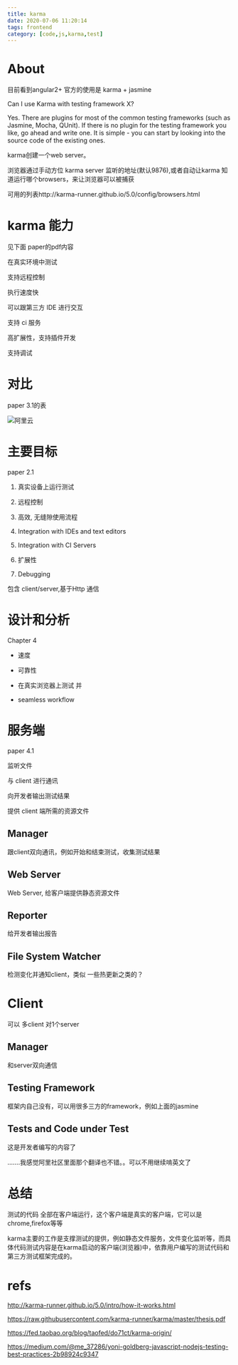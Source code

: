 ```yaml
---
title: karma
date: 2020-07-06 11:20:14
tags: frontend
category: [code,js,karma,test]
---
```


# About

目前看到angular2+ 官方的使用是 karma + jasmine

Can I use Karma with testing framework X?

Yes. There are plugins for most of the common testing frameworks (such as Jasmine, Mocha, QUnit). If there is no plugin for the testing framework you like, go ahead and write one. It is simple - you can start by looking into the source code of the existing ones.

karma创建一个web server。

浏览器通过手动方位 karma server 监听的地址(默认9876),或者自动让karma 知道运行哪个browsers，来让浏览器可以被捕获

可用的列表http://karma-runner.github.io/5.0/config/browsers.html

# karma 能力

见下面 paper的pdf内容

在真实环境中测试

支持远程控制

执行速度快

可以跟第三方 IDE 进行交互

支持 ci 服务

高扩展性，支持插件开发

支持调试

# 对比

paper 3.1的表

![阿里云](http://gtms04.alicdn.com/tps/i4/TB1eweqLXXXXXbvaXXX0ucn3VXX-964-384.png#alt=tests_tools_comparison)

# 主要目标

paper 2.1

1. 真实设备上运行测试

2. 远程控制

3. 高效, 无缝隙使用流程

4. Integration with IDEs and text editors

5. Integration with CI Servers

6. 扩展性

7. Debugging

包含 client/server,基于Http 通信

# 设计和分析

Chapter 4

 * 速度

 * 可靠性

 * 在真实浏览器上测试 并

 * seamless workflow

# 服务端

paper 4.1

监听文件

与 client 进行通讯

向开发者输出测试结果

提供 client 端所需的资源文件

## Manager

跟client双向通讯，例如开始和结束测试，收集测试结果

## Web Server

Web Server, 给客户端提供静态资源文件

## Reporter

给开发者输出报告

## File System Watcher

检测变化并通知client，类似 一些热更新之类的？

# Client

可以 多client 对1个server

## Manager

和server双向通信

## Testing Framework

框架内自己没有，可以用很多三方的framework，例如上面的jasmine

## Tests and Code under Test

这是开发者编写的内容了


.......我感觉阿里社区里面那个翻译也不错。。可以不用继续啃英文了

# 总结

测试的代码 全部在客户端运行，这个客户端是真实的客户端，它可以是chrome,firefox等等

karma主要的工作是支撑测试的提供，例如静态文件服务，文件变化监听等，而具体代码测试内容是在karma启动的客户端(浏览器)中，依靠用户编写的测试代码和第三方测试框架完成的。

# refs

http://karma-runner.github.io/5.0/intro/how-it-works.html

https://raw.githubusercontent.com/karma-runner/karma/master/thesis.pdf

https://fed.taobao.org/blog/taofed/do71ct/karma-origin/

https://medium.com/@me_37286/yoni-goldberg-javascript-nodejs-testing-best-practices-2b98924c9347
